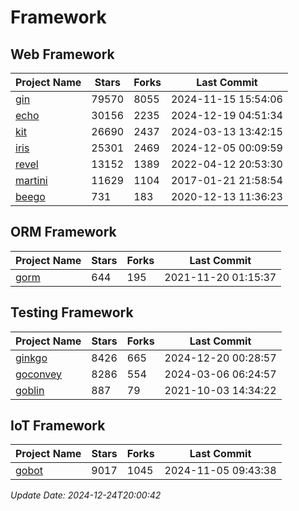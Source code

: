 # Framework

## Web Framework
| Project Name | Stars | Forks | Last Commit |
| ------------ | ----- | ----- | ----------- |
| [gin](https://github.com/gin-gonic/gin) | 79570 | 8055 | 2024-11-15 15:54:06 |
| [echo](https://github.com/labstack/echo) | 30156 | 2235 | 2024-12-19 04:51:34 |
| [kit](https://github.com/go-kit/kit) | 26690 | 2437 | 2024-03-13 13:42:15 |
| [iris](https://github.com/kataras/iris) | 25301 | 2469 | 2024-12-05 00:09:59 |
| [revel](https://github.com/revel/revel) | 13152 | 1389 | 2022-04-12 20:53:30 |
| [martini](https://github.com/go-martini/martini) | 11629 | 1104 | 2017-01-21 21:58:54 |
| [beego](https://github.com/astaxie/beego) | 731 | 183 | 2020-12-13 11:36:23 |

## ORM Framework
| Project Name | Stars | Forks | Last Commit |
| ------------ | ----- | ----- | ----------- |
| [gorm](https://github.com/jinzhu/gorm) | 644 | 195 | 2021-11-20 01:15:37 |

## Testing Framework
| Project Name | Stars | Forks | Last Commit |
| ------------ | ----- | ----- | ----------- |
| [ginkgo](https://github.com/onsi/ginkgo) | 8426 | 665 | 2024-12-20 00:28:57 |
| [goconvey](https://github.com/smartystreets/goconvey) | 8286 | 554 | 2024-03-06 06:24:57 |
| [goblin](https://github.com/franela/goblin) | 887 | 79 | 2021-10-03 14:34:22 |

## IoT Framework
| Project Name | Stars | Forks | Last Commit |
| ------------ | ----- | ----- | ----------- |
| [gobot](https://github.com/hybridgroup/gobot) | 9017 | 1045 | 2024-11-05 09:43:38 |

*Update Date: 2024-12-24T20:00:42*